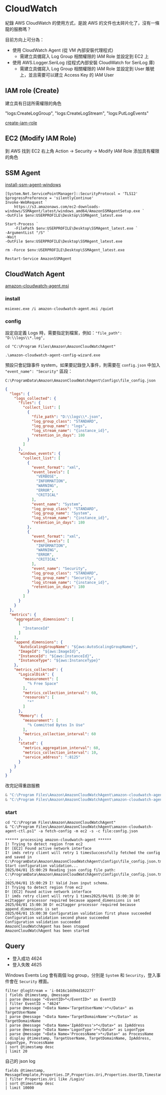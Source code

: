 # CloudWatch

紀錄 AWS CloudWatch 的使用方式，是說 AWS 的文件也太碎片化了，沒有一條龍的服務嗎？

目前方向上可分為：
- 使用 CloudWatch Agent (從 VM 內部安裝代理程式)
  - 需建立具備寫入 Log Group 相關權限的 IAM Role 並設定到 EC2 上
- 使用 AWS.Logger.SeriLog (從程式內部安裝 CloudWatch for SeriLog 庫)
  - 需建立具備寫入 Log Group 相關權限的 IAM Role 並設定到 User 賬號上，並且需要可以建立 Access Key 的 IAM User

## IAM role (Create)
建立具有日誌所需權限的角色

"logs:CreateLogGroup",
"logs:CreateLogStream",
"logs:PutLogEvents"

[create-iam-role](https://docs.aws.amazon.com/zh_cn/IAM/latest/UserGuide/id_roles_create_for-user.html)

## EC2 (Modify IAM Role)
到 AWS 找到 EC2 右上角 Action -> Security -> Modify IAM Role 添加具有權限的角色

## SSM Agent

[install-ssm-agent-windows](https://docs.aws.amazon.com/zh_cn/systems-manager/latest/userguide/manually-install-ssm-agent-windows.html)

```shell
[System.Net.ServicePointManager]::SecurityProtocol = 'TLS12'
$progressPreference = 'silentlyContinue'
Invoke-WebRequest `
    https://s3.amazonaws.com/ec2-downloads-windows/SSMAgent/latest/windows_amd64/AmazonSSMAgentSetup.exe `
-OutFile $env:USERPROFILE\Desktop\SSMAgent_latest.exe
```

```shell
Start-Process `
    -FilePath $env:USERPROFILE\Desktop\SSMAgent_latest.exe `
-ArgumentList "/S" `
-Wait
-OutFile $env:USERPROFILE\Desktop\SSMAgent_latest.exe
```

```shell
rm -Force $env:USERPROFILE\Desktop\SSMAgent_latest.exe
````

```shell
Restart-Service AmazonSSMAgent
```

## CloudWatch Agent

[amazon-cloudwatch-agent.msi](https://amazoncloudwatch-agent.s3.amazonaws.com/windows/amd64/latest/amazon-cloudwatch-agent.msi)

### install

```shell
msiexec.exe /i amazon-cloudwatch-agent.msi /quiet
```

### config
設定自定義 Logs 時，需要指定到檔案，例如：`"file_path": "D:\\logs\\*.log",`

```shell
cd "C:\Program Files\Amazon\AmazonCloudWatchAgent"

.\amazon-cloudwatch-agent-config-wizard.exe
```

預設只會記錄事件 system，如果要記錄登入事件，則需要在 `config.json` 中加入 `"event_name": "Security"` 區段：

`C:\ProgramData\Amazon\AmazonCloudWatchAgent\Configs\file_config.json`
```json
{
  "logs": {
    "logs_collected": {
      "files": {
        "collect_list": [
          {
            "file_path": "D:\\logs\\*.json",
            "log_group_class": "STANDARD",
            "log_group_name": "logs",
            "log_stream_name": "{instance_id}",
            "retention_in_days": 180
          }
        ]
      },
      "windows_events": {
        "collect_list": [
          {
            "event_format": "xml",
            "event_levels": [
              "VERBOSE",
              "INFORMATION",
              "WARNING",
              "ERROR",
              "CRITICAL"
            ],
            "event_name": "System",
            "log_group_class": "STANDARD",
            "log_group_name": "System",
            "log_stream_name": "{instance_id}",
            "retention_in_days": 180
          },
          {
            "event_format": "xml",
            "event_levels": [
              "INFORMATION",
              "WARNING",
              "ERROR",
              "CRITICAL"
            ],
            "event_name": "Security",
            "log_group_class": "STANDARD",
            "log_group_name": "Security",
            "log_stream_name": "{instance_id}",
            "retention_in_days": 180
          }
        ]
      }
    }
  },
  "metrics": {
    "aggregation_dimensions": [
      [
        "InstanceId"
      ]
    ],
    "append_dimensions": {
      "AutoScalingGroupName": "${aws:AutoScalingGroupName}",
      "ImageId": "${aws:ImageId}",
      "InstanceId": "${aws:InstanceId}",
      "InstanceType": "${aws:InstanceType}"
    },
    "metrics_collected": {
      "LogicalDisk": {
        "measurement": [
          "% Free Space"
        ],
        "metrics_collection_interval": 60,
        "resources": [
          "*"
        ]
      },
      "Memory": {
        "measurement": [
          "% Committed Bytes In Use"
        ],
        "metrics_collection_interval": 60
      },
      "statsd": {
        "metrics_aggregation_interval": 60,
        "metrics_collection_interval": 10,
        "service_address": ":8125"
      }
    }
  }
}
```

改完記得重啟服務

```powershell
& "C:\Program Files\Amazon\AmazonCloudWatchAgent\amazon-cloudwatch-agent-ctl.ps1" -a stop
& "C:\Program Files\Amazon\AmazonCloudWatchAgent\amazon-cloudwatch-agent-ctl.ps1" -a start
```

### start

```shell
cd "C:\Program Files\Amazon\AmazonCloudWatchAgent"
& "C:\Program Files\Amazon\AmazonCloudWatchAgent\amazon-cloudwatch-agent-ctl.ps1" -a fetch-config -m ec2 -s -c file:config.json
```

```
****** processing amazon-cloudwatch-agent ******
I! Trying to detect region from ec2
D! [EC2] Found active network interface
I! imds retry client will retry 1 timesSuccessfully fetched the config and saved in C:\ProgramData\Amazon\AmazonCloudWatchAgent\Configs\file_config.json.tmp
Start configuration validation...
2025/04/01 15:00:29 Reading json config file path: C:\ProgramData\Amazon\AmazonCloudWatchAgent\Configs\file_config.json.tmp ...
2025/04/01 15:00:29 I! Valid Json input schema.
I! Trying to detect region from ec2
D! [EC2] Found active network interface
I! imds retry client will retry 1 times2025/04/01 15:00:30 D! ec2tagger processor required because append_dimensions is set
2025/04/01 15:00:30 D! ec2tagger processor required because append_dimensions is set
2025/04/01 15:00:30 Configuration validation first phase succeeded
Configuration validation second phase succeeded
Configuration validation succeeded
AmazonCloudWatchAgent has been stopped
AmazonCloudWatchAgent has been started
```

## Query
- 登入成功 4624
- 登入失敗 4625

Windows Events Log 會有兩個 log group，分別是 `System` 和 `Security`，登入事件會在 `Security` 裡面。
```
filter @logStream = 'i-0416c1dd94d16227f'
| fields @timestamp, @message
| parse @message "<EventID>*</EventID>" as EventID
| filter EventID = "4624"
| parse @message "<Data Name='TargetUserName'>*</Data>" as TargetUserName
| parse @message "<Data Name='TargetDomainName'>*</Data>" as TargetDomainName
| parse @message "<Data Name='IpAddress'>*</Data>" as IpAddress
| parse @message "<Data Name='LogonType'>*</Data>" as LogonType
| parse @message "<Data Name='ProcessName'>*</Data>" as ProcessName
| display @timestamp, TargetUserName, TargetDomainName, IpAddress, LogonType, ProcessName
| sort @timestamp desc
| limit 20
```

自己的 json log

```
fields @timestamp, MessageTemplate,Properties.IP,Properties.Uri,Properties.UserID,Timestamp
| filter Properties.Uri like /Login/
| sort @timestamp desc
| limit 10000
```
